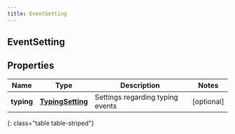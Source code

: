 ```yaml
---
title: EventSetting
---
```

## EventSetting

## Properties

|Name | Type | Description | Notes|
|------------ | ------------- | ------------- | -------------|
| **typing** | [**TypingSetting**](TypingSetting.html) | Settings regarding typing events | [optional] |
{: class="table table-striped"}


